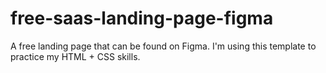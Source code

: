 # free-saas-landing-page-figma
A free landing page that can be found on Figma. 
I'm using this template to practice my HTML + CSS skills.
